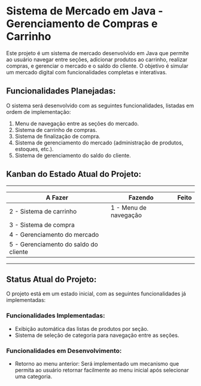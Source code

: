 # Sistema de Mercado em Java - Gerenciamento de Compras e Carrinho

Este projeto é um sistema de mercado desenvolvido em Java que permite ao usuário navegar entre seções, adicionar produtos ao carrinho, realizar compras, e gerenciar o mercado e o saldo do cliente. O objetivo é simular um mercado digital com funcionalidades completas e interativas.

## Funcionalidades Planejadas:

O sistema será desenvolvido com as seguintes funcionalidades, listadas em ordem de implementação:

1. Menu de navegação entre as seções do mercado.
2. Sistema de carrinho de compras.
3. Sistema de finalização de compra.
4. Sistema de gerenciamento do mercado (administração de produtos, estoques, etc.).
5. Sistema de gerenciamento do saldo do cliente.

## Kanban do Estado Atual do Projeto:

_________________________________________________________________________________________________________________________
|                A Fazer                |               Fazendo                 |                  Feito                |
|---------------------------------------|---------------------------------------|---------------------------------------|
| 2 - Sistema de carrinho               | 1 - Menu de navegação                 |                                       |
| 3 - Sistema de compra                 |                                       |                                       |
| 4 - Gerenciamento do mercado          |                                       |                                       |
| 5 - Gerenciamento do saldo do cliente |                                       |                                       |
-------------------------------------------------------------------------------------------------------------------------

## Status Atual do Projeto:

O projeto está em um estado inicial, com as seguintes funcionalidades já implementadas:

### Funcionalidades Implementadas:
- Exibição automática das listas de produtos por seção.
- Sistema de seleção de categoria para navegação entre as seções.

### Funcionalidades em Desenvolvimento:
- Retorno ao menu anterior: Será implementado um mecanismo que permita ao usuário retornar facilmente ao menu inicial após selecionar uma categoria.
